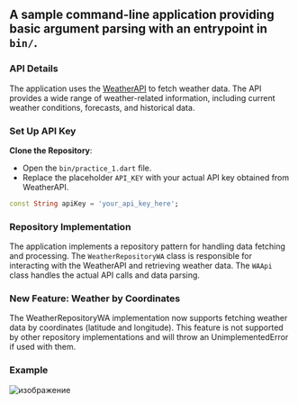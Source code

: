 ## A sample command-line application providing basic argument parsing with an entrypoint in `bin/`.

### API Details

The application uses the [WeatherAPI](https://www.weatherapi.com/) to fetch weather data. The API provides a wide range of weather-related information, including current weather conditions, forecasts, and historical data.

### Set Up API Key

**Clone the Repository**:

   - Open the `bin/practice_1.dart` file.
   - Replace the placeholder `API_KEY` with your actual API key obtained from WeatherAPI.

   ```dart
   const String apiKey = 'your_api_key_here';
   ```


### Repository Implementation

The application implements a repository pattern for handling data fetching and processing. The `WeatherRepositoryWA` class is responsible for interacting with the WeatherAPI and retrieving weather data. The `WAApi` class handles the actual API calls and data parsing.

### New Feature: Weather by Coordinates

The WeatherRepositoryWA implementation now supports fetching weather data by coordinates (latitude and longitude). This feature is not supported by other repository implementations and will throw an UnimplementedError if used with them.

### Example

![изображение](https://github.com/user-attachments/assets/c19ce11a-1348-48de-b939-2c89d8a63065)
